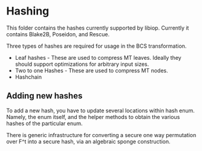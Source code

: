 # Hashing

This folder contains the hashes currently supported by libiop. Currently it contains Blake2B, Poseidon, and Rescue. 

Three types of hashes are required for usage in the BCS transformation.
* Leaf hashes - These are used to compress MT leaves. Ideally they should support optimizations for arbitrary input sizes.
* Two to one Hashes - These are used to compress MT nodes.
* Hashchain 


## Adding new hashes

To add a new hash, you have to update several locations within hash enum. Namely, the enum itself, and the helper methods to obtain the various hashes of the particular enum.

There is generic infrastructure for converting a secure one way permutation over F^t into a secure hash, via an algebraic sponge construction.